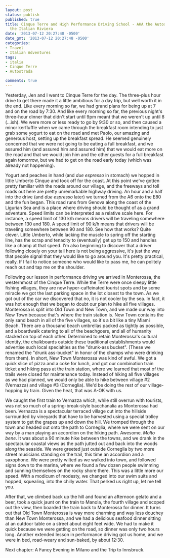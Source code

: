 ```yaml
---
layout: post
status: publish
published: true
title: Cinque Terre and High Performance Driving School - AKA the Autostrada Through
  the Italian Riviera
date: '2013-07-12 20:27:48 -0500'
date_gmt: '2013-07-12 20:27:48 -0500'
categories:
- Travel
- Italian Adventures
tags:
- italia
- Cinque Terre
- Autostrada

comments: true
---
```


Yesterday, Jen and I went to Cinque Terre for the day. The three-plus hour drive to get there made it a little ambitious for a day trip, but well worth it in the end. Like every morning so far, we had grand plans for being up at 7 and on the road by 7:30. And like every morning so far, the previous night's three-hour dinner that didn't start until 9pm meant that we weren't up until 8 (...ish). We were more or less ready to go by 9:30 or so, and then caused a minor kerfluffle when we came through the breakfast room intending to just grab some yogurt to eat on the road and met Paolo, our amazing and generous host, setting up the breakfast spread.  He seemed genuinely concerned that we were not going to be eating a full breakfast, and we assured him (and assured him and assured him) that we would eat more on the road and that we would join him and the other guests for a full breakfast again tomorrow, but we had to get on the road early today (which was already not happening).  


Yogurt and peaches in hand (and <em>due espresso</em> in stomach) we hopped in little Umberto Cinque and took off for the coast.  At this point we've gotten pretty familiar with the roads around our village, and the freeways and toll roads out here are pretty unremarkable highway driving. An hour and a half into the drive (and <em>due espresso</em> later) we turned from the A6 onto the E80 and the fun began. This road runs from Genova along the coast of the Ligurian Sea and is a place where driving should be thought of as a grand adventure.  Speed limits can be interpreted as a relative scale here.  For instance, a speed limit of 130 k/h means drivers will be traveling somewhere between 130 and 180.  A speed limit of 90 k/h means that drivers will be traveling somewhere between 90 and 180.  See how that works? Quite clever. Little Umberto, while lacking the muscle to spring off the starting line, has the scrap and tenacity to (eventually) get up to 150 and handles like a champ at that speed.  I'm also beginning to discover that a driver following closely on your tail here is not being aggressive, it's just the way that people signal that they would like to go around you.  It's pretty practical, really. If I fail to notice someone who would like to pass me, he can politely reach out and tap me on the shoulder.


Following our lesson in performance driving we arrived in Monterossa, the westernmost of the Cinque Terre.  While the Terre were once sleepy little fishing villages, they are now hyper-caffeinated tourist spots and by some miracle we got the last parking space in the lot closest to the town. As we got out of the car we discovered that no, it is not cooler by the sea.  In fact, it was hot enough that we began to doubt our plan to hike all five villages.  Monterossa is split into Old Town and New Town, and we made our way into New Town because that's where the train station is. New Town contains the only sand beach in all of the five villages, so it's a bit like a tiny Miami Beach. There are a thousand beach umbrellas packed as tightly as possible, and a boardwalk catering to all of the beachgoers, and all of humanity stacked on top of each other. Determined to retain Monterossa's cultural identity, the chalkboards outside these traditional establishments would advertise such local specialties as the "drunk-ass bucket".  (These we renamed the "drunk ass-bucket" in honor of the champs who were drinking from them). In short, New Town Monterossa was kind of awful.  We got a quick slice of pizza and a coke for lunch, and got our combination train ticket and hiking pass at the train station, where we learned that most of the trails were closed for maintenance today.  Instead of hiking all five villages as we had planned, we would only be able to hike between village #2 (Vernazza) and village #3 (Corneglia). We'd be doing the rest of our village-hopping by train. Given the heat, that was A-OK with us.


We caught the first train to Vernazza which, while still overrun with tourists, was not so much of a spring-break-style bacchanalia as Monterossa had been.  Vernazza is a spectacular terraced village cut into the hillside surrounded by vineyards that have to be harvested using a special trolley system to get the grapes up and down the hill.  We tromped through the town and headed out onto the path to Corneglia, where we were sent on our way by a man playing an accordion on the hiking path.  Awesome. <em>Molto bene</em>. It was about a 90 minute hike between the towns, and we drank in the spectacular coastal views as the path jutted out and back into the woods along the seaside. We were greeted just outside Corneglia by two more street musicians standing on the trail, this time an accordion and a saxophone.  We were pretty wilted as we walked into town, and followed signs down to the marina, where we found a few dozen people swimming and sunning themselves on the rocky shore there.  This was a little more our speed.  With a modicum of modesty, we changed into our swim suits and hopped, squealing, into the chilly water.  That perked us right up, let me tell you. 


After that, we climbed back up the hill and found an afternoon gelato and a beer, took a quick jaunt on the train to Manola, the fourth village and scoped out the view, then boarded the train back to Monterossa for dinner. It turns out that Old Town Monterossa is way more charming and way less douchey than New Town Monterossa, and we had a delicious seafood dinner sitting at an outdoor table on a street about eight feet wide.  We had to make it quick because we were getting on the road, so dinner was only two hours long. Another extended lesson in performance driving got us home, and we were in bed, road-weary and sun-baked, by about 12:30. 


Next chapter: A Fancy Evening in Milano and the Trip to Innsbruck.

